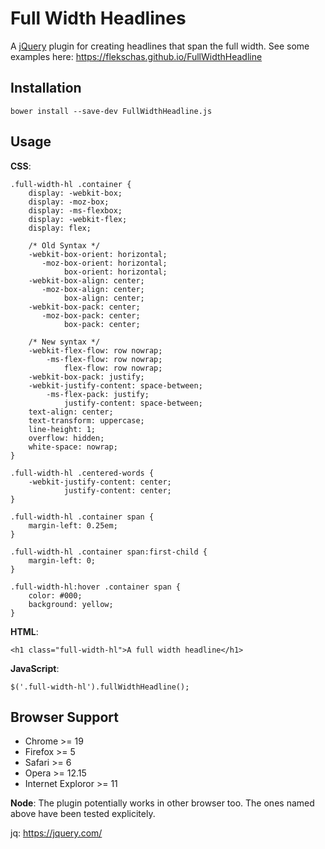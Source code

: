 # Full Width Headlines
A [jQuery](jq) plugin for creating headlines that span the full width. See some examples here: https://flekschas.github.io/FullWidthHeadline

## Installation

```
bower install --save-dev FullWidthHeadline.js
```

## Usage

**CSS**:

```
.full-width-hl .container {
    display: -webkit-box;
    display: -moz-box;
    display: -ms-flexbox;
    display: -webkit-flex;
    display: flex;

    /* Old Syntax */
    -webkit-box-orient: horizontal;
       -moz-box-orient: horizontal;
            box-orient: horizontal;
    -webkit-box-align: center;
       -moz-box-align: center;
            box-align: center;
    -webkit-box-pack: center;
       -moz-box-pack: center;
            box-pack: center;

    /* New syntax */
    -webkit-flex-flow: row nowrap;
        -ms-flex-flow: row nowrap;
            flex-flow: row nowrap;
    -webkit-box-pack: justify;
    -webkit-justify-content: space-between;
        -ms-flex-pack: justify;
            justify-content: space-between;
    text-align: center;
    text-transform: uppercase;
    line-height: 1;
    overflow: hidden;
    white-space: nowrap;
}

.full-width-hl .centered-words {
    -webkit-justify-content: center;
            justify-content: center;
}

.full-width-hl .container span {
    margin-left: 0.25em;
}

.full-width-hl .container span:first-child {
    margin-left: 0;
}

.full-width-hl:hover .container span {
    color: #000;
    background: yellow;
}
```

**HTML**:

```
<h1 class="full-width-hl">A full width headline</h1>
```

**JavaScript**:

```
$('.full-width-hl').fullWidthHeadline();
```

## Browser Support

* Chrome >= 19
* Firefox >= 5
* Safari >= 6
* Opera >= 12.15
* Internet Exploror >= 11

**Node**: The plugin potentially works in other browser too. The ones named above have been tested explicitely.

jq: https://jquery.com/
